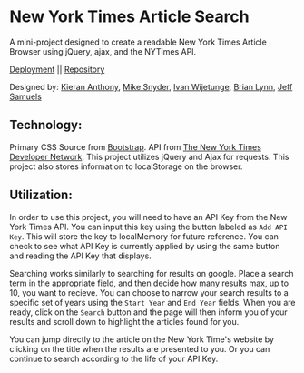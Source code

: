 # New York Times Article Search
A mini-project designed to create a readable New York Times Article Browser using jQuery, ajax, and the NYTimes API.

[Deployment](https://zekkxx.github.io/new-york-times-app/) || [Repository](https://github.com/zekkxx/new-york-times-app)

Designed by:
[Kieran Anthony](https://github.com/zekkxx),
[Mike Snyder](https://github.com/mikesnyder),
[Ivan Wijetunge](https://github.com/iwijetunge),
[Brian Lynn](https://github.com/Balynn077),
[Jeff Samuels](https://github.com/jeffsamuels)

## Technology:
Primary CSS Source from [Bootstrap](https://getbootstrap.com/). API from [The New York Times Developer Network](https://developer.nytimes.com/). This project utilizes jQuery and Ajax for requests. This project also stores information to localStorage on the browser.

## Utilization:
In order to use this project, you will need to have an API Key from the New York Times API. You can input this key using the button labeled as `Add API Key`. This will store the key to localMemory for future reference. You can check to see what API Key is currently applied by using the same button and reading the API Key that displays.

Searching works similarly to searching for results on google. Place a search term in the appropriate field, and then decide how many results max, up to 10, you want to recieve. You can choose to narrow your search results to a specific set of years using the `Start Year` and `End Year` fields. When you are ready, click on the `Search` button and the page will then inform you of your results and scroll down to highlight the articles found for you.

You can jump directly to the article on the New York Time's website by clicking on the title when the results are presented to you. Or you can continue to search according to the life of your API Key.
